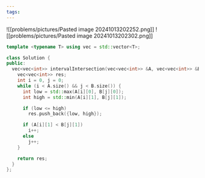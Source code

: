```yaml
---
tags:
---
```

![[problems/pictures/Pasted image 20241013202252.png]]
![[problems/pictures/Pasted image 20241013202302.png]]


```c++
template <typename T> using vec = std::vector<T>;

class Solution {
public:
  vec<vec<int>> intervalIntersection(vec<vec<int>> &A, vec<vec<int>> &B) {
    vec<vec<int>> res;
    int i = 0, j = 0;
    while (i < A.size() && j < B.size()) {
      int low = std::max(A[i][0], B[j][0]);
      int high = std::min(A[i][1], B[j][1]);

      if (low <= high)
        res.push_back({low, high});

      if (A[i][1] < B[j][1])
        i++;
      else
        j++;
    }

    return res;
  }
};
```